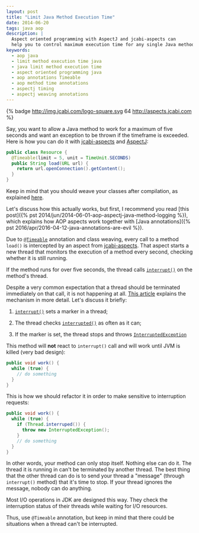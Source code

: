 ```yaml
---
layout: post
title: "Limit Java Method Execution Time"
date: 2014-06-20
tags: java aop
description: |
  Aspect oriented programming with AspectJ and jcabi-aspects can
  help you to control maximum execution time for any single Java method
keywords:
  - aop java
  - limit method execution time java
  - java limit method execution time
  - aspect oriented programming java
  - aop annotations Timeable
  - aop method time annotations
  - aspectj timing
  - aspectj weaving annotations
---
```


{% badge http://img.jcabi.com/logo-square.svg 64 http://aspects.jcabi.com %}

Say, you want to allow a Java method to work for
a maximum of five seconds and want an exception
to be thrown if the timeframe is exceeded. Here is how
you can do it with [jcabi-aspects](http://aspects.jcabi.com)
and [AspectJ](http://eclipse.org/aspectj/):

```java
public class Resource {
  @Timeable(limit = 5, unit = TimeUnit.SECONDS)
  public String load(URL url) {
    return url.openConnection().getContent();
  }
}
```

<!--more-->

Keep in mind that you should weave your classes after
compilation, as explained [here](http://aspects.jcabi.com/example-weaving.html).

Let's discuss how this actually works, but first,
I recommend you read [this post]({% pst 2014/jun/2014-06-01-aop-aspectj-java-method-logging %}),
which explains how AOP aspects work together with
[Java annotations]({% pst 2016/apr/2016-04-12-java-annotations-are-evil %}).

Due to [`@Timeable`](http://aspects.jcabi.com/annotation-timeable.html)
annotation and class weaving, every call to a method `load()`
is intercepted by an aspect from [jcabi-aspects](http://aspects.jcabi.com).
That aspect starts a new thread that monitors the execution of a method
every second, checking whether it is still running.

If the method runs for over five seconds, the thread
calls [`interrupt()`](http://docs.oracle.com/javase/7/docs/api/java/lang/Thread.html#interrupt%28%29)
on the method's thread.

Despite a very common expectation that a thread should be terminated
immediately on that call, it is not happening at all.
[This article](http://docs.oracle.com/javase/1.5.0/docs/guide/misc/threadPrimitiveDeprecation.html)
explains the mechanism in more detail. Let's discuss it briefly:

  1. [`interrupt()`](http://docs.oracle.com/javase/7/docs/api/java/lang/Thread.html#interrupt%28%29)
    sets a marker in a thread;

  2. The thread checks [`interrupted()`](http://docs.oracle.com/javase/7/docs/api/java/lang/Thread.html#interrupt%28%29)
    as often as it can;

  3. If the marker is set, the thread stops and throws
    [`InterruptedException`](http://docs.oracle.com/javase/7/docs/api/java/lang/InterruptedException.html)

This method will **not** react to `interrupt()` call and will work until JVM is killed (very bad design):

```java
public void work() {
  while (true) {
    // do something
  }
}
```

This is how we should refactor it in order to make
sensitive to interruption requests:

```java
public void work() {
  while (true) {
    if (Thread.interruped()) {
      throw new InterruptedException();
    }
    // do something
  }
}
```

In other words, your method can only stop itself. Nothing else can do it.
The thread it is running in can't be terminated by another thread. The best
thing that the other thread can do is to send your thread a "message"
(through `interrupt()` method) that it's time to stop. If your thread
ignores the message, nobody can do anything.

Most I/O operations in JDK are designed this way. They check the
interruption status of their threads while waiting for I/O resources.

Thus, use `@Timeable` annotation, but keep in mind that there could
be situations when a thread can't be interrupted.
